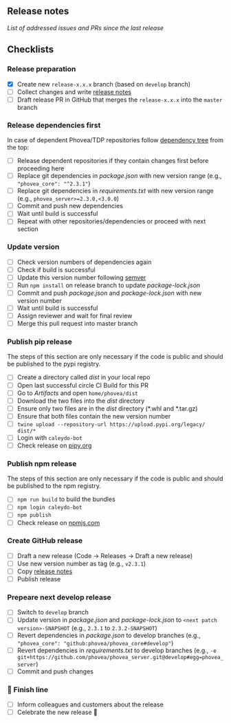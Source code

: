 ## Release notes

*List of addressed issues and PRs since the last release*


## Checklists

### Release preparation

* [x] Create new `release-x.x.x` branch (based on `develop` branch)
* [ ] Collect changes and write [release notes](#release-notes)
* [ ] Draft release PR in GitHub that merges the `release-x.x.x` into the `master` branch

### Release dependencies first

In case of dependent Phovea/TDP repositories follow [dependency tree](https://wiki.datavisyn.io/phovea/fundamentals/development-process#dependency-hierarchy) from the top:

* [ ] Release dependent repositories if they contain changes first before proceeding here
* [ ] Replace git dependencies in *package.json* with new version range (e.g., `"phovea_core": "^2.3.1"`)
* [ ] Replace git dependencies in *requirements.txt* with new version range (e.g., `phovea_server>=2.3.0,<3.0.0`)
* [ ] Commit and push new dependencies
* [ ] Wait until build is successful
* [ ] Repeat with other repositories/dependencies or proceed with next section

### Update version

* [ ] Check version numbers of dependencies again
* [ ] Check if build is successful
* [ ] Update this version number following [semver](https://semver.org)
* [ ] Run `npm install` on release branch to update _package-lock.json_
* [ ] Commit and push *package.json* and *package-lock.json* with new version number
* [ ] Wait until build is successful
* [ ] Assign reviewer and wait for final review
* [ ] Merge this pull request into master branch

### Publish pip release

The steps of this section are only necessary if the code is public and should be published to the pypi registry.

* [ ] Create a directory called _dist_ in your local repo
* [ ] Open last successful circle CI Build for this PR
* [ ] Go to _Artifacts_ and open `home/phovea/dist`
* [ ] Download the two files into the _dist_ directory
* [ ] Ensure only two files are in the *dist* directory (*.whl and *.tar.gz)
* [ ] Ensure that both files contain the new version number
* [ ] `twine upload --repository-url https://upload.pypi.org/legacy/ dist/*`
* [ ] Login with `caleydo-bot`
* [ ] Check release on [pipy.org](https://pypi.org/)

### Publish npm release

The steps of this section are only necessary if the code is public and should be published to the npm registry.

* [ ] `npm run build` to build the bundles
* [ ] `npm login caleydo-bot`
* [ ] `npm publish`
* [ ] Check release on [npmjs.com](https://www.npmjs.com)

### Create GitHub release

* [ ] Draft a new release (Code -> Releases -> Draft a new release)
* [ ] Use new version number as tag (e.g., `v2.3.1`)
* [ ] Copy [release notes](#release-notes)
* [ ] Publish release

### Prepeare next develop release

* [ ] Switch to `develop` branch
* [ ] Update version in *package.json* and *package-lock.json* to `<next patch version>-SNAPSHOT` (e.g., `2.3.1` to `2.3.2-SNAPSHOT`)
* [ ] Revert dependencies in *package.json* to develop branches (e.g., `"phovea_core": "github:phovea/phovea_core#develop"`)
* [ ] Revert dependencies in *requirements.txt* to develop branches (e.g., `-e git+https://github.com/phovea/phovea_server.git@develop#egg=phovea_server`)
* [ ] Commit and push changes
 
### 🏁 Finish line

* [ ] Inform colleagues and customers about the release
* [ ] Celebrate the new release 🥳
